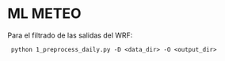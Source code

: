 # ML METEO

Para el filtrado de las salidas del WRF:
```
 python 1_preprocess_daily.py -D <data_dir> -O <output_dir>
```
